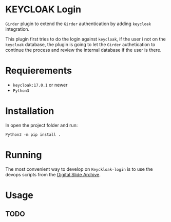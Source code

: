 # KEYCLOAK Login

`Girder` plugin to extend the `Girder` authentication by adding `keycloak` integration.

This plugin first tries to do the login against `keycloak`, if the user i not on the `keycloak` database, the plugin is going to let the `Girder` authetication to continue the process and review the internal database if the user is there.

# Requierements

- `keycloak:17.0.1` or newer
- `Python3`

# Installation
 In open the project folder and run:
 ```
 Python3 -m pip install .
 ```
 
# Running

The most convenient way to develop on `Keyckloak-login` is to use the devops scripts from the [Digital Slide Archive](https://github.com/DigitalSlideArchive/digital_slide_archive/tree/master/devops).

# Usage

## TODO

